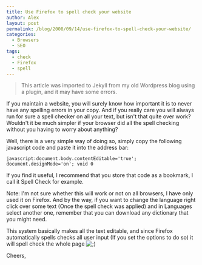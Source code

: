 ```yaml
---
title: Use Firefox to spell check your website
author: Alex
layout: post
permalink: /blog/2008/09/14/use-firefox-to-spell-check-your-website/
categories:
  - Browsers
  - SEO
tags:
  - check
  - Firefox
  - spell
--- 
```


> This article was imported to Jekyll from my old Wordpress blog using a plugin, and it may have some errors.

If you maintain a website, you will surely know how important it is to never have any spelling errors in your copy. And if you really care you will always run for sure a spell checker on all your text, but isn\'t that quite over work? Wouldn\'t it be much simpler if your browser did all the spell checking without you having to worry about anything?

Well, there is a very simple way of doing so, simply copy the following javascript code and paste it into the address bar:

    javascript:document.body.contentEditable='true'; document.designMode='on'; void 0
    

If you find it useful, I recommend that you store that code as a bookmark, I call it Spell Check for example.

Note: I\'m not sure whether this will work or not on all browsers, I have only used it on Firefox. And by the way, if you want to change the language right click over some text (Once the spell check was applied) and in Languages select another one, remember that you can download any dictionary that you might need.

This system basically makes all the text editable, and since Firefox automatically spells checks all user input (If you set the options to do so) it will spell check the whole page ![;)][1] 

 [1]: http://urbanoalvarez.es/blog/wp-includes/images/smilies/icon_wink.gif

Cheers,